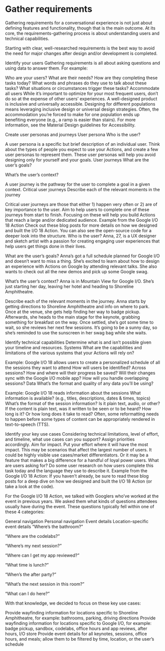 # Gather requirements

Gathering requirements for a conversational experience is not just about defining features and functionality, though that is the main outcome. At its core, the requirements-gathering process is about understanding users and technical capabilities.

Starting with clear, well-researched requirements is the best way to avoid the need for major changes after design and/or development is completed.

Identify your users
Gathering requirements is all about asking questions and using data to answer them. For example:

Who are your users?
What are their needs?
How are they completing these tasks today?
What words and phrases do they use to talk about these tasks?
What situations or circumstances trigger these tasks?
Accommodate all users
While it’s important to optimize for your most frequent users, don’t do so at the expense of other users’ experiences. A well-designed product is inclusive and universally accessible. Designing for different populations means leveraging inclusive design or universal design strategies. Often, the accommodation you’re forced to make for one population ends up benefiting everyone (e.g., a ramp is easier than stairs). For more information, see the Material Design guidelines for Accessibility.

Create user personas and journeys
User persona
Who is the user?

A user persona is a specific but brief description of an individual user. Think about the types of people you expect to use your Actions, and create a few user personas to represent them. These user personas will help you avoid designing only for yourself and your goals.
User journeys
What are the user’s goals?

What’s the user’s context?

A user journey is the pathway for the user to complete a goal in a given context.
Critical user journeys
Describe each of the relevant moments in the journey

Critical user journeys are those that either 1) happen very often or 2) are of key importance to the user. Aim to help users to complete one of these journeys from start to finish. Focusing on these will help you build Actions that reach a large and/or dedicated audience.
Example from the Google I/O 18 Action
Check out these blog posts for more details on how we designed and built the I/O 18 Action. You can also see the open-source code for a deeper look into the structure.
Who is the user?
Anna, 27, is a UX designer and sketch artist with a passion for creating engaging user experiences that help users get things done in their lives.

What are the user’s goals?
Anna’s got a full schedule planned for Google I/O and doesn’t want to miss a thing. She’s excited to learn about how to design an experience with Actions on Google by attending relevant talks. She also wants to check out all the new demos and pick up some Google swag.

What’s the user’s context?
Anna is in Mountain View for Google I/O. She’s just starting her day, leaving her hotel and heading to Shoreline Amphitheatre.

Describe each of the relevant moments in the journey.
Anna starts by getting directions to Shoreline Amphitheatre and info on where to park. Once at the venue, she gets help finding her way to badge pickup. Afterwards, she heads to the main stage for the keynote, grabbing something for breakfast on the way. Once settled, she’s got some time to wait, so she reviews her next few sessions. It’s going to be a sunny day, so she’s reminded to use the sunscreen in her swag bag while she waits.

Identify technical capabilities
Determine what is and isn’t possible given your timeline and resources.
Systems
What are the capabilities and limitations of the various systems that your Actions will rely on?

Example: Google I/O 18 allows users to create a personalized schedule of all the sessions they want to attend
How will users be identified? Across sessions?
How and where will their progress be saved?
Will their changes sync with the Google I/O mobile app?
How will you handle overlapping sessions?
Data
What’s the format and quality of any data you’ll be using?

Example: Google I/O 18 reads information about the sessions
What information is available? (e.g., titles, descriptions, dates & times, topics)
What’s the format of the session information? Is it plain text, audio, or other?
If the content is plain text, was it written to be seen or to be heard?
How long is it? Or how long does it take to read?
Often, some reformatting needs to happen before some types of content can be appropriately rendered in text-to-speech (TTS).

Identify your key use cases
Considering technical limitations, level of effort, and timeline, what use cases can you support? Assign priorities accordingly.
Aim for impact.
Put your effort where it will have the most impact. This may be scenarios that affect the largest number of users. It could be highly visible use cases/market differentiators. Or it may be a feature that makes a big difference for a handful of loyal power users.
What are users asking for?
Do some user research on how users complete this task today and the language they use to describe it.
Example from the Google I/O 18 Action:
If you haven’t already, be sure to read these blog posts for a deep dive on how we designed and built the I/O 18 Action (or take a look at the code).

For the Google I/O 18 Action, we talked with Googlers who’ve worked at the event in previous years. We asked them what kinds of questions attendees usually have during the event. These questions typically fell within one of these 4 categories:

General navigation	Personal navigation	Event details	Location-specific event details
“Where’s the bathroom?”

“Where are the codelabs?”

“Where’s my next session?”

“Where can I get my app reviewed?”

“What time is lunch?”

“When’s the after party?”

“What’s the next session in this room?”

“What can I do here?”

With that knowledge, we decided to focus on these key use cases:

Provide wayfinding information for locations specific to Shoreline Amphitheatre, for example: bathrooms, parking, driving directions
Provide wayfinding information for locations specific to Google I/O, for example: badge pickup, sandbox, codelabs, office hours and app reviews, after hours, I/O store
Provide event details for all keynotes, sessions, office hours, and meals; allow them to be filtered by time, location, or the user’s schedule
